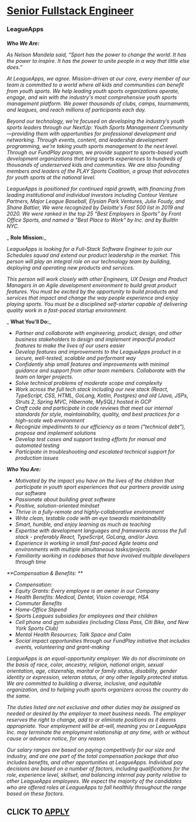 # [Senior Fullstack Engineer](https://www.remotewlb.com/apply/senior-fullstack-engineer-66957)  
### LeagueApps  
####  

_**Who We Are:**_

 _As Nelson Mandela said, “Sport has the power to change the world. It has the power to inspire. It has the power to unite people in a way that little else does.”_

 _At LeagueApps, we agree. Mission-driven at our core, every member of our team is committed to a world where all kids and communities can benefit from youth sports. We help leading youth sports organizations operate, engage, and win with the industry's most comprehensive youth sports management platform. We power thousands of clubs, camps, tournaments, and leagues, and reach millions of participants each day._

 _Beyond our technology, we’re focused on developing the industry’s youth sports leaders through our NextUp: Youth Sports Management Community—providing them with opportunities for professional development and networking. Through events, content, and leadership development programming, we’re taking youth sports management to the next level. Through our FundPlay program, we provide support to sports-based youth development organizations that bring sports experiences to hundreds of thousands of underserved kids and communities. We are also founding members and leaders of the PLAY Sports Coalition, a group that advocates for youth sports at the national level._

 _LeagueApps is positioned for continued rapid growth, with financing from leading institutional and individual investors including Contour Venture Partners, Major League Baseball, Elysian Park Ventures, Julie Foudy, and Shane Battier, We were recognized by Deloitte's Fast 500 list in 2019 and 2020. We were ranked in the top 25 “Best Employers in Sports” by Front Office Sports, and named a "Best Place to Work" by Inc. and by BuiltIn NYC._

 _ **Role Mission:**_

 _LeagueApps is looking for a Full-Stack Software Engineer to join our Schedules squad and extend our product leadership in the market. This person will play an integral role on our technology team by building, deploying and operating new products and services._

 _This person will work closely with other Engineers, UX Design and Product Managers in an Agile development environment to build great product features. You must be excited by the opportunity to build products and services that impact and change the way people experience and enjoy playing sports. You must be a disciplined self-starter capable of delivering quality work in a fast-paced startup environment._

 _ **What You’ll Do:**_

  * _Partner and collaborate with engineering, product, design, and other business stakeholders to design and implement impactful product features to make the lives of our users easier_
  * _Develop features and improvements to the LeagueApps product in a secure, well-tested, scalable and performant way_
  * _Confidently ship small features and improvements with minimal guidance and support from other team members. Collaborate with the team on larger projects._
  * _Solve technical problems of moderate scope and complexity_
  * _Work across the full tech stack including our new stack (React, TypeScript, CSS, HTML, GoLang, Kotlin, Postgres) and old (Java, JSPs, Struts 2, Spring MVC, Hibernate, MySQL) hosted in GCP_
  * _Craft code and participate in code reviews that meet our internal standards for style, maintainability, quality, and best practices for a high-scale web environment_
  * _Recognize impediments to our efficiency as a team ("technical debt"), propose and implement solutions_
  * _Develop test cases and support testing efforts for manual and automated testing_
  * _Participate in troubleshooting and escalated technical support for production issues_

_**Who You Are:**_

  * _Motivated by the impact you have on the lives of the children that participate in youth sport experiences that our partners provide using our software_
  * _Passionate about building great software_
  * _Positive, solution-oriented mindset_
  * _Thrive in a fully-remote and highly-collaborative environment_
  * _Write clean, testable code with an eye towards maintainability_
  * _Smart, humble, and enjoy learning as much as teaching_
  * _Expertise with development languages and frameworks across the full stack - preferably React, TypeScript, GoLang, and/or Java._
  * _Experience in working in small fast-paced Agile teams and environments with multiple simultaneous tasks/projects._
  * _Familiarity working in codebases that have involved multiple developers through time_

_**Compensation & Benefits: **_

  * _Compensation:_
  * _Equity Grants: Every employee is an owner in our Company_
  * _Health Benefits: Medical, Dental, Vision coverage, HSA_
  * _Commuter Benefits_
  * _Home-Office Stipend_
  * _Sports Leagues subsidies for employees and their children_
  * _Cell phone and gym subsidies (including Class Pass, Citi Bike, and New York Sports Club)_
  * _Mental Health Resources; Talk Space and Calm_
  * _Social impact opportunities through our FundPlay initiative that includes events, volunteering and grant-making_

_LeagueApps is an equal-opportunity employer. We do not discriminate on the basis of race, color, ancestry, religion, national origin, sexual orientation, age, citizenship, marital or family status, disability, gender identity or expression, veteran status, or any other legally protected status. We are committed to building a diverse, inclusive, and equitable organization, and to helping youth sports organizers across the country do the same._

 _The duties listed are not exclusive and other duties may be assigned as needed or desired by the employer to meet business needs. The employer reserves the right to change, add to or eliminate positions as it deems appropriate. Your employment will be at-will, meaning you or LeagueApps Inc. may terminate the employment relationship at any time, with or without cause or advance notice, for any reason._

 _Our salary ranges are based on paying competitively for our size and industry, and are one part of the total compensation package that also includes benefits, and other opportunities at LeagueApps. Individual pay decisions are based on a number of factors, including qualifications for the role, experience level, skillset, and balancing internal pay parity relative to other LeagueApps employees. We expect the majority of the candidates who are offered roles at LeagueApps to fall healthily throughout the range based on these factors._

  
## CLICK TO [APPLY](https://www.remotewlb.com/apply/senior-fullstack-engineer-66957)

